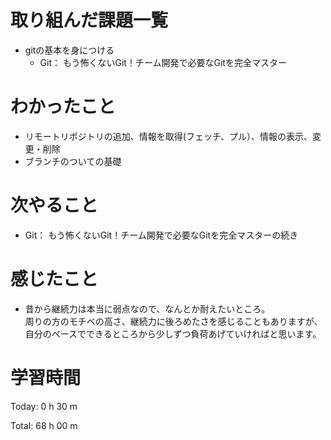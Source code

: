 # 取り組んだ課題一覧
- gitの基本を身につける
  - Git： もう怖くないGit！チーム開発で必要なGitを完全マスター

# わかったこと
- リモートリポジトリの追加、情報を取得(フェッチ、プル）、情報の表示、変更・削除
- ブランチのついての基礎
  
# 次やること
- Git： もう怖くないGit！チーム開発で必要なGitを完全マスターの続き
  
# 感じたこと
- 昔から継続力は本当に弱点なので、なんとか耐えたいところ。   
  周りの方のモチベの高さ、継続力に後ろめたさを感じることもありますが、   
  自分のペースでできるところから少しずつ負荷あげていければと思います。
  
# 学習時間
Today: 0 h 30 m

Total: 68 h 00 m
